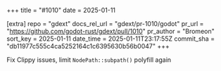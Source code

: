 +++
title = "#1010"
date = 2025-01-11

[extra]
repo = "gdext"
docs_rel_url = "gdext/pr-1010/godot"
pr_url = "https://github.com/godot-rust/gdext/pull/1010"
pr_author = "Bromeon"
sort_key = 2025-01-11
date_time = 2025-01-11T23:17:55Z
commit_sha = "db11977c555c4ca5252164c1c6395630b56b0047"
+++

Fix Clippy issues, limit `NodePath::subpath()` polyfill again
